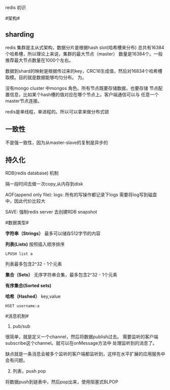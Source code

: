 redis 初识

#架构#

## sharding ##
redis 集群是主从式架构，数据分片是根据hash slot(哈希槽来分布)
总共有16384个哈希槽，所以理论上来说，集群的最大节点（master）
数量是16384个。一般推荐最大节点数量在1000个左右。

数据到shard的映射是根据传过来的key，CRC16生成值，然后对16834个哈希槽取模。目的就是数据能够均匀分布。
为。

没有mongo cluster 中mongos 角色。所有节点既要存储数据，也要存储
节点配置信息，比如某个hash槽的值对应在哪个节点上。客户端通信可以与
任意一个master节点连接。

redis是单线程，单进程的。所以可以拿来做分布式锁
## 一致性 ##
不是强一致性，因为从master-slave的复制是异步的

## 持久化 ##

RDB(redis database) 机制

隔一段时间去做一次copy,从内存到disk

AOF(append only file):
logs: 所有的写操作都记录下logs
需要将log写到磁盘中，因此代价比较大

SAVE:
强制redis server 去创建RDB snapshot

#数据类型#

**字符串（Strings）**
最多可以储存512字节的内容

**列表(Lists)**
按照插入顺序排序

    LPUSH list a

列表最多包含2^32 - 1个元素

**集合（Sets）**
无序字符串合集，最多包含2^32 - 1个元素

**有序集合(Sorted sets)**

**哈希（Hashed）**
key,value

    HSET username:a


#消息机制#

1. pub/sub

很简单，就是定义一个channel，然后将数据publish过去。
需要监听的客户端subscribe这个channel。就可以在onMessage方法中
处理监听到的消息了。

缺点就是一条消息会被多个监听的客户端都监听到，这样在水平扩展的应用服务中会有问题。

2. 列表，push pop

将数据push到链表中，然后pop出来，使用阻塞式BLPOP

